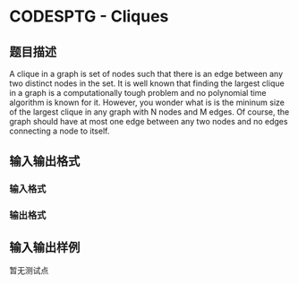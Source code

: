 # CODESPTG - Cliques

## 题目描述

A clique in a graph is set of nodes such that there is an edge between any two distinct nodes in the set. It is well known that finding the largest clique in a graph is a computationally tough problem and no polynomial time algorithm is known for it. However, you wonder what is is the mininum size of the largest clique in any graph with N nodes and M edges. Of course, the graph should have at most one edge between any two nodes and no edges connecting a node to itself.

## 输入输出格式

### 输入格式

### 输出格式

## 输入输出样例

暂无测试点

